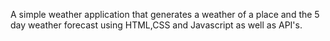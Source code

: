 A simple weather application that generates a weather of a place and the 5 day weather forecast using HTML,CSS and Javascript as well as API's.
